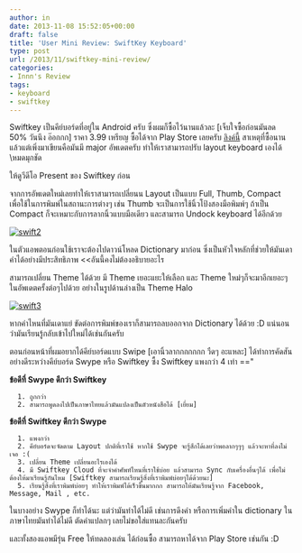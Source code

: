 ```yaml
---
author: in
date: 2013-11-08 15:52:05+00:00
draft: false
title: 'User Mini Review: SwiftKey Keyboard'
type: post
url: /2013/11/swiftkey-mini-review/
categories:
- Innn's Review
tags:
- keyboard
- swiftkey
---
```


Swiftkey เป็นคีย์บอร์ดที่อยู่ใน Android ครับ ซึ่งผมก็ซื้อไว้นานแล้วละ [เจ็บใจซื้อก่อนมันลด 50% วันนึง อ๊อกกก] ราคา 3.99 เหรียญ ซื้อได้จาก Play Store เลยครับ [ลิงค์นี้](https://play.google.com/store/apps/details?id=com.touchtype.swiftkey&hl=th) สาเหตุที่ซื้อนานแล้วแต่เพิ่งมาเขียนคือมันมี major อัพเดตครับ ทำให้เราสามารถปรับ layout keyboard เองได้ \\หมดมุกชัด

ให้ดูวีดีโอ Present ของ Swiftkey ก่อน


<!-- more -->

จากการอัพเดตใหม่เลยทำให้เราสามารถเปลี่ยนน Layout เป็นแบบ Full, Thumb, Compact เพื่อใช้ในการพิมพ์ในสถานะการต่างๆ เช่น Thumb จะเป็นการใช้นิ้วโป้งสองมือพิมพ์ๆ ถ้าเป็น Compact ก็จะเหมาะกับการลากนิ้วแบบมือเดียว และสามารถ Undock keyboard ได้อีกด้วย

[![swift2](https://www.cyruszhang.com/wp-content/uploads/2013/11/swift2.jpg)
](https://www.cyruszhang.com/wp-content/uploads/2013/11/swift2.jpg)

ในตัวแอพตอนก่อนใช้เราจะต้องไปดาวน์โหลด Dictionary มาก่อน ซึ่งเป็นหัวใจหลักที่ช่วยให้มันเดาคำได้อย่างมีประสิทธิภาพ <<อันนี้คงไม่ต้องอธิบายอะไร

สามารถเปลี่ยน Theme ได้ด้วย มี Theme เยอะแยะให้เลือก และ Theme ใหม่ๆก็จะมาอีกเยอะๆในอัพเดตครั้งต่อๆไปด้วย อย่างในรูปด้านล่างเป็น Theme Halo

[![swift3](https://www.cyruszhang.com/wp-content/uploads/2013/11/swift3.jpg)
](https://www.cyruszhang.com/wp-content/uploads/2013/11/swift3.jpg)

หากคำไหนที่มันเดาแย่ ขัดต่อการพิมพ์ของเราก็สามารถลบออกจาก Dictionary ได้ด้วย :D แน่นอนว่ามันเรียนรู้กลับเข้าไปใหม่ได้เช่นกันครับ

ตอนก่อนหน้าที่ผมอยากได้คีย์บอร์ดแบบ Swipe [เอานิ้วลากกกกกกก วืดๆ อะแหละ] ได้ทำการคัดสันอย่างดีระหว่างคีย์บอร์ด Swype หรือ Swiftkey ซื้ง Swiftkey แพงกว่า 4 เท่า =="



**ข้อดีที่ Swype ดีกว่า Swiftkey**



	  1. ถูกกว่า
	  2. สามารถพูดลงไปเป็นภาษาไทยแล้วมันแปลงเป็นตัวหนังสือได้ [เยี่ยม]

**ข้อดีที่ Swiftkey ดีกว่า Swype**



	  1. แพงกว่า
	  2. คีย์บอร์ดจะจัดตาม Layout ปกติที่เราใช้ หากใช้ Swype จะรู้สึกได้เลยว่าพอลากๆๆๆ แล้วจะหาที่ลงไม่เจอ :(
	  3. เปลี่ยน Theme เปลี่ยนอะไรเองได้
	  4. มี Swiftkey Cloud ที่จะจำคำศัพท์ไหนที่เราใช้บ่อย แล้วสามารถ Sync กับเครื่องอื่นๆได้ เพื่อไม่ต้องให้มาเรียนรู้กันไหม [Swiftkey สามารถเรียนรู้สิ่งที่เราพิมพ์บ่อยๆได้ด้วยนะ]
	  5. เรียนรู้สิ่งที่เราพิมพ์บ่อยๆ ทำให้เราพิมพ์ได้เร็วขึ้นมากกก สามารถให้มันเรียนรู้จาก Facebook, Message, Mail , etc.

ในบางอย่าง Swype ก็ทำได้นะ แต่ว่ามันทำได้ไม่ดี เช่นการดึงคำ หรือการเพิ่มคำใน dictionary ในภาษาไทยมันทำได้ไม่ดี ตัดคำแปลกๆ เลยไม่ขอใส่แทนละกันครับ

และทั้งสองแอพมีรุ่น Free ให้ทดลองเล่น ได้ก่อนซื้อ สามารถหาได้จาก Play Store เช่นกัน :D


